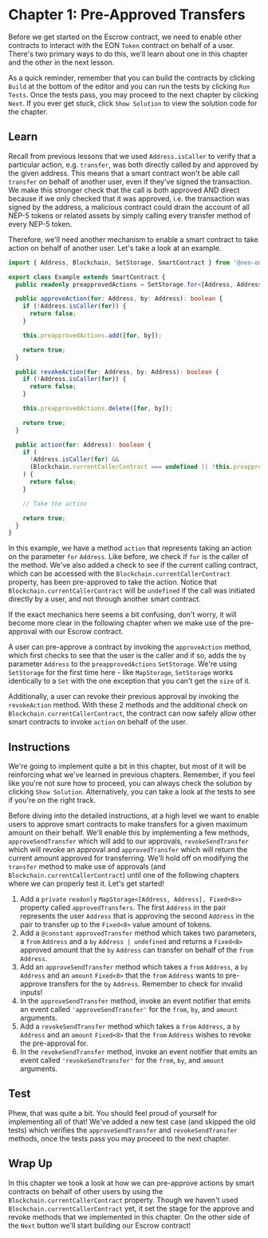 # Chapter 1: Pre-Approved Transfers

Before we get started on the Escrow contract, we need to enable other contracts to interact with the EON `Token` contract on behalf of a user. There's two primary ways to do this, we'll learn about one in this chapter and the other in the next lesson.

As a quick reminder, remember that you can build the contracts by clicking `Build` at the bottom of the editor and you can run the tests by clicking `Run Tests`. Once the tests pass, you may proceed to the next chapter by clicking `Next`. If you ever get stuck, click `Show Solution` to view the solution code for the chapter.

## Learn

Recall from previous lessons that we used `Address.isCaller` to verify that a particular action, e.g. `transfer`, was both directly called by and approved by the given address. This means that a smart contract won't be able call `transfer` on behalf of another user, even if they've signed the transaction. We make this stronger check that the call is both approved AND direct because if we only checked that it was approved, i.e. the transaction was signed by the address, a malicious contract could drain the account of all NEP-5 tokens or related assets by simply calling every transfer method of every NEP-5 token.

Therefore, we'll need another mechanism to enable a smart contract to take action on behalf of another user. Let's take a look at an example.

```typescript
import { Address, Blockchain, SetStorage, SmartContract } from '@neo-one/smart-contract';

export class Example extends SmartContract {
  public readonly preapprovedActions = SetStorage.for<[Address, Address]>();

  public approveAction(for: Address, by: Address): boolean {
    if (!Address.isCaller(for)) {
      return false;
    }

    this.preapprovedActions.add([for, by]);

    return true;
  }

  public revokeAction(for: Address, by: Address): boolean {
    if (!Address.isCaller(for)) {
      return false;
    }

    this.preapprovedActions.delete([for, by]);

    return true;
  }

  public action(for: Address): boolean {
    if (
      !Address.isCaller(for) &&
      (Blockchain.currentCallerContract === undefined || !this.preapprovedActions.has([for, Blockchain.currentCallerContract]))
    ) {
      return false;
    }

    // Take the action

    return true;
  }
}
```

In this example, we have a method `action` that represents taking an action on the parameter `for` `Address`. Like before, we check if `for` is the caller of the method. We've also added a check to see if the current calling contract, which can be accessed with the `Blockchain.currentCallerContract` property, has been pre-approved to take the action. Notice that `Blockchain.currentCallerContract` will be `undefined` if the call was initiated directly by a user, and not through another smart contract.

If the exact mechanics here seems a bit confusing, don't worry, it will become more clear in the following chapter when we make use of the pre-approval with our Escrow contract.

A user can pre-approve a contract by invoking the `approveAction` method, which first checks to see that the user is the caller and if so, adds the `by` parameter `Address` to the `preapprovedActions` `SetStorage`. We're using `SetStorage` for the first time here - like `MapStorage`, `SetStorage` works identically to a `Set` with the one exception that you can't get the `size` of it.

Additionally, a user can revoke their previous approval by invoking the `revokeAction` method. With these 2 methods and the additional check on `Blockchain.currentCallerContract`, the contract can now safely allow other smart contracts to invoke `action` on behalf of the user.

## Instructions

We're going to implement quite a bit in this chapter, but most of it will be reinforcing what we've learned in previous chapters. Remember, if you feel like you're not sure how to proceed, you can always check the solution by clicking `Show Solution`. Alternatively, you can take a look at the tests to see if you're on the right track.

Before diving into the detailed instructions, at a high level we want to enable users to approve smart contracts to make transfers for a given maximum amount on their behalf. We'll enable this by implementing a few methods, `approveSendTransfer` which will add to our approvals, `revokeSendTransfer` which will revoke an approval and `approvedTransfer` which will return the current amount approved for transferring. We'll hold off on modifying the `transfer` method to make use of approvals (and `Blockchain.currentCallerContract`) until one of the following chapters where we can properly test it. Let's get started!

  1. Add a `private` `readonly` `MapStorage<[Address, Address], Fixed<8>>` property called `approvedTransfers`. The first `Address` in the pair represents the user `Address` that is approving the second `Address` in the pair to transfer up to the `Fixed<8>` value amount of tokens.
  2. Add a `@constant` `approvedTransfer` method which takes two parameters, a `from` `Address` and a `by` `Address | undefined` and returns a `Fixed<8>` approved amount that the `by` `Address` can transfer on behalf of the `from` `Address`.
  3. Add an `approveSendTransfer` method which takes a `from` `Address`, a `by` `Address` and an `amount` `Fixed<8>` that the `from` `Address` wants to pre-approve transfers for the `by` `Address`. Remember to check for invalid inputs!
  4. In the `approveSendTransfer` method, invoke an event notifier that emits an event called `'approveSendTransfer'` for the `from`, `by`, and `amount` arguments.
  5. Add a `revokeSendTransfer` method which takes a `from` `Address`, a `by` `Address` and an `amount` `Fixed<8>` that the `from` `Address` wishes to revoke the pre-approval for.
  6. In the `revokeSendTransfer` method, invoke an event notifier that emits an event called `'revokeSendTransfer'` for the `from`, `by`, and `amount` arguments.


## Test

Phew, that was quite a bit. You should feel proud of yourself for implementing all of that! We've added a new test case (and skipped the old tests) which verifies the `approveSendTransfer` and `revokeSendTransfer` methods, once the tests pass you may proceed to the next chapter.

## Wrap Up

In this chapter we took a look at how we can pre-approve actions by smart contracts on behalf of other users by using the `Blockchain.currentCallerContract` property. Though we haven't used `Blockchain.currentCallerContract` yet, it set the stage for the approve and revoke methods that we implemented in this chapter. On the other side of the `Next` button we'll start building our Escrow contract!
